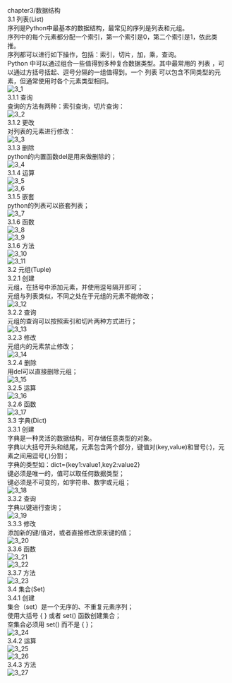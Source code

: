 chapter3/数据结构  
3.1 列表(List)  
序列是Python中最基本的数据结构，最常见的序列是列表和元组。  
序列中的每个元素都分配一个索引，第一个索引是0，第二个索引是1，依此类推。  
序列都可以进行如下操作，包括：索引，切片，加，乘，查询。  
Python 中可以通过组合一些值得到多种复合数据类型。其中最常用的 列表 ，可以通过方括号括起、逗号分隔的一组值得到。一个 列表 可以包含不同类型的元素，但通常使用时各个元素类型相同。  
![3_1](https://github.com/stone9693/python_basics/blob/master/source/3_1.png)  
3.1.1 查询  
查询的方法有两种：索引查询，切片查询：  
![3_2](https://github.com/stone9693/python_basics/blob/master/source/3_2.png)  
3.1.2 更改  
对列表的元素进行修改：  
![3_3](https://github.com/stone9693/python_basics/blob/master/source/3_3.png)  
3.1.3 删除  
python的内置函数del是用来做删除的；  
![3_4](https://github.com/stone9693/python_basics/blob/master/source/3_4.png)  
3.1.4 运算  
![3_5](https://github.com/stone9693/python_basics/blob/master/source/3_5.png)  
![3_6](https://github.com/stone9693/python_basics/blob/master/source/3_6.png)  
3.1.5 嵌套  
python的列表可以嵌套列表；  
![3_7](https://github.com/stone9693/python_basics/blob/master/source/3_7.png)  
3.1.6 函数  
![3_8](https://github.com/stone9693/python_basics/blob/master/source/3_8.png)  
![3_9](https://github.com/stone9693/python_basics/blob/master/source/3_9.png)  
3.1.6 方法  
![3_10](https://github.com/stone9693/python_basics/blob/master/source/3_10.png)  
![3_11](https://github.com/stone9693/python_basics/blob/master/source/3_11.png)  
3.2 元组(Tuple)  
3.2.1 创建  
元组，在括号中添加元素，并使用逗号隔开即可；  
元组与列表类似，不同之处在于元组的元素不能修改；  
![3_12](https://github.com/stone9693/python_basics/blob/master/source/3_12.png)  
3.2.2 查询  
元组的查询可以按照索引和切片两种方式进行；  
![3_13](https://github.com/stone9693/python_basics/blob/master/source/3_13.png)  
3.2.3 修改  
元组内的元素禁止修改；  
![3_14](https://github.com/stone9693/python_basics/blob/master/source/3_14.png)  
3.2.4 删除  
用del可以直接删除元组；  
![3_15](https://github.com/stone9693/python_basics/blob/master/source/3_15.png)  
3.2.5 运算  
![3_16](https://github.com/stone9693/python_basics/blob/master/source/3_16.png)  
3.2.6 函数  
![3_17](https://github.com/stone9693/python_basics/blob/master/source/3_17.png)  
3.3 字典(Dict)  
3.3.1 创建  
字典是一种灵活的数据结构，可存储任意类型的对象。  
字典以大括号开头和结尾，元素包含两个部分，键值对(key,value)和冒号(:)，元素之间用逗号(,)分割；  
字典的类型如：dict={key1:value1,key2:value2}  
键必须是唯一的，值可以取任何数据类型；  
键必须是不可变的，如字符串、数字或元组；  
![3_18](https://github.com/stone9693/python_basics/blob/master/source/3_18.png)  
3.3.2 查询  
字典以键进行查询；  
![3_19](https://github.com/stone9693/python_basics/blob/master/source/3_19.png)  
3.3.3 修改  
添加新的键/值对，或者直接修改原来键的值；  
![3_20](https://github.com/stone9693/python_basics/blob/master/source/3_20.png)  
3.3.6 函数  
![3_21](https://github.com/stone9693/python_basics/blob/master/source/3_21.png)  
![3_22](https://github.com/stone9693/python_basics/blob/master/source/3_22.png)  
3.3.7 方法  
![3_23](https://github.com/stone9693/python_basics/blob/master/source/3_23.png)  
3.4 集合(Set)  
3.4.1 创建  
集合（set）是一个无序的、不重复元素序列；  
使用大括号 { } 或者 set() 函数创建集合；  
空集合必须用 set() 而不是 { }；  
![3_24](https://github.com/stone9693/python_basics/blob/master/source/3_24.png)  
3.4.2 运算  
![3_25](https://github.com/stone9693/python_basics/blob/master/source/3_25.png)  
![3_26](https://github.com/stone9693/python_basics/blob/master/source/3_26.png)  
3.4.3 方法  
![3_27](https://github.com/stone9693/python_basics/blob/master/source/3_27.png)  

